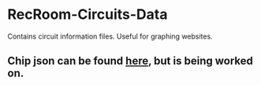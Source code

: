 # RecRoom-Circuits-Data
Contains circuit information files. Useful for graphing websites.

## Chip json can be found [here](https://github.com/FunnPunn/RecRoom-Circuits-Data/blob/main/chips/chips.json), but is being worked on.
